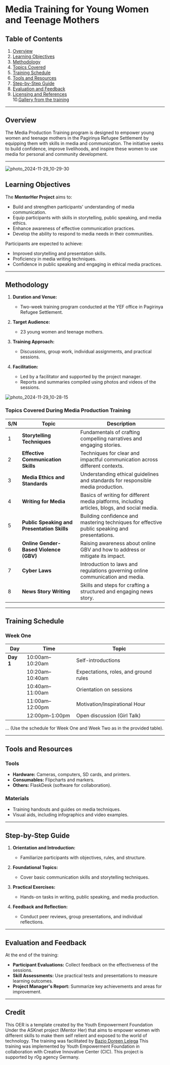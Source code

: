 # Media Training for Young Women and Teenage Mothers  

## **Table of Contents**  

1. [Overview](#overview)  
2. [Learning Objectives](#learning-objectives)  
3. [Methodology](#methodology)  
4. [Topics Covered](#topics-covered)  
5. [Training Schedule](#training-schedule)  
6. [Tools and Resources](#tools-and-resources)  
7. [Step-by-Step Guide](#step-by-step-guide)  
8. [Evaluation and Feedback](#evaluation-and-feedback)  
9. [Licensing and References](#licensing-and-references)  
10.[Gallery from the training](#Gallery/)  
---

## **Overview**  

The Media Production Training program is designed to empower young women and teenage mothers in the Pagirinya Refugee Settlement by equipping them with skills in media and communication. The initiative seeks to build confidence, improve livelihoods, and inspire these women to use media for personal and community development.  

---
![photo_2024-11-29_10-29-30](https://github.com/user-attachments/assets/23546dfd-667b-4cdf-ae3e-9e14cdc5ddc1)
## **Learning Objectives**  

The **MentorHer Project** aims to:  
- Build and strengthen participants' understanding of media communication.  
- Equip participants with skills in storytelling, public speaking, and media ethics.  
- Enhance awareness of effective communication practices.  
- Develop the ability to respond to media needs in their communities.  

Participants are expected to achieve:  
- Improved storytelling and presentation skills.  
- Proficiency in media writing techniques.  
- Confidence in public speaking and engaging in ethical media practices.  

---

## **Methodology**  

1. **Duration and Venue:**  
   - Two-week training program conducted at the YEF office in Pagirinya Refugee Settlement.  

2. **Target Audience:**  
   - 23 young women and teenage mothers.  

3. **Training Approach:**  
   - Discussions, group work, individual assignments, and practical sessions.  

4. **Facilitation:**  
   - Led by a facilitator and supported by the project manager.  
   - Reports and summaries compiled using photos and videos of the sessions.  

![photo_2024-11-29_10-28-15](https://github.com/user-attachments/assets/c40f0235-e787-4314-97a9-24fffe577c0d)

### Topics Covered During Media Production Training  

| **S/N** | **Topic**                                | **Description**                                                                                   |  
|---------|------------------------------------------|---------------------------------------------------------------------------------------------------|  
| 1       | **Storytelling Techniques**              | Fundamentals of crafting compelling narratives and engaging stories.                             |  
| 2       | **Effective Communication Skills**       | Techniques for clear and impactful communication across different contexts.                      |  
| 3       | **Media Ethics and Standards**           | Understanding ethical guidelines and standards for responsible media production.                 |  
| 4       | **Writing for Media**                    | Basics of writing for different media platforms, including articles, blogs, and social media.    |  
| 5       | **Public Speaking and Presentation Skills** | Building confidence and mastering techniques for effective public speaking and presentations.    |  
| 6       | **Online Gender-Based Violence (GBV)**   | Raising awareness about online GBV and how to address or mitigate its impact.                    |  
| 7       | **Cyber Laws**                           | Introduction to laws and regulations governing online communication and media.                   |  
| 8       | **News Story Writing**                   | Skills and steps for crafting a structured and engaging news story.                              |  


---

## **Training Schedule**  

### Week One  

| **Day**   | **Time**         | **Topic**                              |  
|-----------|------------------|----------------------------------------|  
| **Day 1** | 10:00am–10:20am  | Self-introductions                     |  
|           | 10:20am–10:40am  | Expectations, roles, and ground rules  |  
|           | 10:40am–11:00am  | Orientation on sessions                |  
|           | 11:00am–12:00pm  | Motivation/Inspirational Hour          |  
|           | 12:00pm–1:00pm   | Open discussion (Girl Talk)            |  

... (Use the schedule for Week One and Week Two as in the provided table).  

---

## **Tools and Resources**  

### Tools  
- **Hardware:** Cameras, computers, SD cards, and printers.  
- **Consumables:** Flipcharts and markers.  
- **Others:** FlaskDesk (software for collaboration).  

### Materials  
- Training handouts and guides on media techniques.  
- Visual aids, including infographics and video examples.  

---

## **Step-by-Step Guide**  

1. **Orientation and Introduction:**  
   - Familiarize participants with objectives, rules, and structure.  

2. **Foundational Topics:**  
   - Cover basic communication skills and storytelling techniques.  

3. **Practical Exercises:**  
   - Hands-on tasks in writing, public speaking, and media production.  

4. **Feedback and Reflection:**  
   - Conduct peer reviews, group presentations, and individual reflections.  

---

## **Evaluation and Feedback**  

At the end of the training:  
- **Participant Evaluations:** Collect feedback on the effectiveness of the sessions.  
- **Skill Assessments:** Use practical tests and presentations to measure learning outcomes.  
- **Project Manager's Report:** Summarize key achievements and areas for improvement.  

---

## **Credit**  
This OER is a template created by the Youth Empowerment Foundation Under the ASKnet project (Mentor Her) that aims to empower women with different skills to make them self relient and exposed to the world of technology. The training was facilitated by  [Bazio Doreen Lelega](https://lead.asknet.community/profiles/Bazio-Doreen-Lelega/ ) 
This training was implemented by Youth Empowerment Foundation in collaboration with Creative Innovative Center (CIC). This project is supported by r0g agency Germany.



